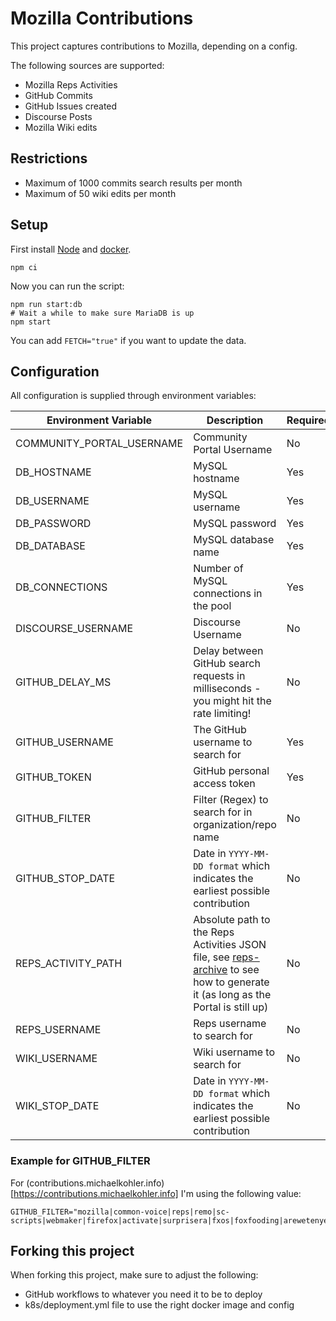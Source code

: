 # Mozilla Contributions

This project captures contributions to Mozilla, depending on a config.

The following sources are supported:

* Mozilla Reps Activities
* GitHub Commits
* GitHub Issues created
* Discourse Posts
* Mozilla Wiki edits

## Restrictions

* Maximum of 1000 commits search results per month
* Maximum of 50 wiki edits per month

## Setup

First install [Node](http://nodejs.org/) and [docker](https://www.docker.com/).

```
npm ci
```

Now you can run the script:

```
npm run start:db
# Wait a while to make sure MariaDB is up
npm start
```

You can add `FETCH="true"` if you want to update the data.

## Configuration

All configuration is supplied through environment variables:

| Environment Variable | Description | Required | Default |
|---|---|---|---|
| COMMUNITY_PORTAL_USERNAME | Community Portal Username | No | - |
| DB_HOSTNAME | MySQL hostname | Yes | - |
| DB_USERNAME | MySQL username | Yes | - |
| DB_PASSWORD | MySQL password | Yes | - |
| DB_DATABASE | MySQL database name | Yes | - |
| DB_CONNECTIONS | Number of MySQL connections in the pool | Yes | - |
| DISCOURSE_USERNAME | Discourse Username | No | - |
| GITHUB_DELAY_MS | Delay between GitHub search requests in milliseconds - you might hit the rate limiting! | No | 2000 |
| GITHUB_USERNAME | The GitHub username to search for | Yes | - |
| GITHUB_TOKEN | GitHub personal access token | Yes | - |
| GITHUB_FILTER | Filter (Regex) to search for in organization/repo name | No | Uses all returned values |
| GITHUB_STOP_DATE | Date in `YYYY-MM-DD format` which indicates the earliest possible contribution | No | 2010-01-01 |
| REPS_ACTIVITY_PATH | Absolute path to the Reps Activities JSON file, see [reps-archive](https://github.com/mozilla/reps-archive) to see how to generate it (as long as the Portal is still up) | No | - |
| REPS_USERNAME | Reps username to search for | No | - |
| WIKI_USERNAME | Wiki username to search for | No | - |
| WIKI_STOP_DATE | Date in `YYYY-MM-DD format` which indicates the earliest possible contribution | No | 2010-01-01 |

### Example for GITHUB_FILTER

For (contributions.michaelkohler.info)[https://contributions.michaelkohler.info] I'm using the following value:

```
GITHUB_FILTER="mozilla|common-voice|reps|remo|sc-scripts|webmaker|firefox|activate|surprisera|fxos|foxfooding|arewetenyet|asknot|community_dashboard_participation|appday"
```

## Forking this project

When forking this project, make sure to adjust the following:

* GitHub workflows to whatever you need it to be to deploy
* k8s/deployment.yml file to use the right docker image and config
